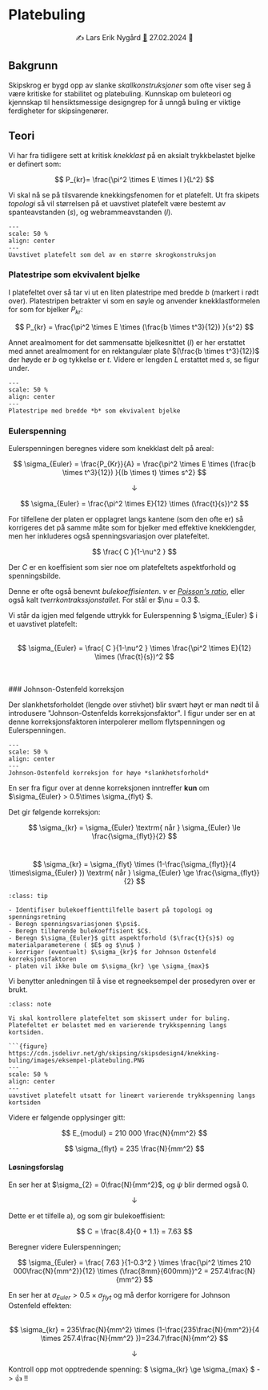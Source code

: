 # Platebuling 

<p style="text-align:center;">
    ✍️ Lars Erik Nygård  <a href="mailto:lars.e.nygard@ntnu.no">📧</a> 27.02.2024 📅 
</p>

## Bakgrunn

Skipskrog er bygd opp av slanke *skallkonstruksjoner* som ofte viser seg å være kritiske for stabilitet og platebuling. Kunnskap om buleteori og kjennskap til hensiktsmessige designgrep for å unngå buling er viktige ferdigheter for skipsingenører. 

## Teori 

Vi har fra tidligere sett at kritisk *knekklast* på en aksialt trykkbelastet bjelke er definert som: 

$$ P_{kr}= \frac{\pi^2 \times E \times I }{L^2} $$

Vi skal nå se på tilsvarende knekkingsfenomen for et platefelt. Ut fra skipets *topologi* så vil størrelsen på et uavstivet platefelt være bestemt av spanteavstanden ($s$), og webrammeavstanden ($l$). 


```{figure} https://cdn.jsdelivr.net/gh/skipsing/skipsdesign4/knekking-buling/images/platefelt-del-av-skip.PNG
---
scale: 50 %
align: center
--- 
Uavstivet platefelt som del av en større skrogkonstruksjon
```
### Platestripe som ekvivalent bjelke 
I platefeltet over så tar vi ut en liten platestripe med bredde $b$ (markert i rødt over). Platestripen betrakter vi som en søyle og anvender knekklastformelen for som for bjelker $P_{kr}$:

$$ P_{kr} = \frac{\pi^2 \times E \times (\frac{b \times t^3}{12}) }{s^2} $$

Annet arealmoment for det sammensatte bjelkesnittet ($I$) er her erstattet med annet arealmoment for en rektangulær plate $(\frac{b \times t^3}{12})$ der høyde er $b$ og tykkelse er $t$. Videre er lengden $L$ erstattet med $s$, 
se figur under. <br>  


```{figure} https://cdn.jsdelivr.net/gh/skipsing/skipsdesign4/knekking-buling/images/platestripe-ekvivalent-bjelke.PNG
---
scale: 50 %
align: center
--- 
Platestripe med bredde *b* som ekvivalent bjelke
```
### Eulerspenning 

Eulerspenningen beregnes videre som knekklast delt på areal: 

$$ \sigma_{Euler} = \frac{P_{Kr}}{A} = \frac{\pi^2 \times E \times (\frac{b \times t^3}{12}) }{(b \times t) \times s^2} $$

$$ \downarrow $$

$$ \sigma_{Euler} = \frac{\pi^2 \times E}{12} \times (\frac{t}{s})^2 $$

For tilfellene der platen er opplagret langs kantene (som den ofte er) så korrigeres det på samme måte som for bjelker med effektive knekklengder, men her inkluderes også spenningsvariasjon over platefeltet. 

$$ \frac{ C }{1-\nu^2 } $$

Der $C$ er en koeffisient som sier noe om platefeltets aspektforhold og spenningsbilde. 

Denne er ofte også benevnt *bulekoeffisienten*. $\nu$ er [*Poisson's ratio*](https://en.wikipedia.org/wiki/Poisson%27s_ratio), eller også kalt *tverrkontrakssjonstallet*. For stål er $\nu = 0.3 $.

Vi står da igjen med følgende uttrykk for Eulerspenning $ \sigma_{Euler} $ i et uavstivet platefelt:
<br>
<br>

$$ \sigma_{Euler} = \frac{ C }{1-\nu^2 } \times \frac{\pi^2 \times E}{12} \times (\frac{t}{s})^2 $$

<br>
<br>
### Johnson-Ostenfeld korreksjon 

Der slankhetsforholdet (lengde over stivhet) blir svært høyt er man nødt til å introdusere "Johnson-Ostenfelds korreksjonsfaktor". I figur under ser en at denne korreksjonsfaktoren interpolerer mellom flytspenningen og Eulerspenningen. 

```{figure} https://cdn.jsdelivr.net/gh/skipsing/skipsdesign4/knekking-buling/images/johnson-ostenfeld-korreksjon.PNG
---
scale: 50 %
align: center
--- 
Johnson-Ostenfeld korreksjon for høye *slankhetsforhold*
```

En ser fra figur over at denne korreksjonen inntreffer **kun** om $\sigma_{Euler} > 0.5\times \sigma_{flyt}
$. 

Det gir følgende korreksjon:

$$ \sigma_{kr} = \sigma_{Euler}  \textrm{  når  } \sigma_{Euler} \le  \frac{\sigma_{flyt}}{2}   $$
<br>

$$ \sigma_{kr} = \sigma_{flyt} \times (1-\frac{\sigma_{flyt}}{4 \times\sigma_{Euler} })  \textrm{  når  } \sigma_{Euler} \ge  \frac{\sigma_{flyt}}{2}   $$

```{admonition} Prosedyre for bulekontroll av uavstivet platefelt 
:class: tip

- Identifiser bulekoeffienttilfelle basert på topologi og spenningsretning
- Beregn spenningsvariasjonen $\psi$.  
- Beregn tilhørende bulekoeffisient $C$. 
- Beregn $\sigma_{Euler}$ gitt aspektforhold ($\frac{t}{s}$) og materialparameterene ( $E$ og $\nu$ ) 
- korriger (eventuelt) $\sigma_{kr}$ for Johnson Ostenfeld korreksjonsfaktoren
- platen vil ikke bule om $\sigma_{kr} \ge \sigma_{max}$ 

```
Vi benytter anledningen til å vise et regneeksempel der prosedyren over er brukt. 

```{admonition} Regneeksempel 
:class: note

Vi skal kontrollere platefeltet som skissert under for buling. Platefeltet er belastet med en varierende trykkspenning langs kortsiden. 

```{figure} https://cdn.jsdelivr.net/gh/skipsing/skipsdesign4/knekking-buling/images/eksempel-platebuling.PNG
---
scale: 50 %
align: center
--- 
uavstivet platefelt utsatt for lineært varierende trykkspenning langs kortsiden 

```
Videre er følgende opplysinger gitt: 

$$ E_{modul} = 210 000 \frac{N}{mm^2} $$

$$ \sigma_{flyt} = 235 \frac{N}{mm^2} $$

#### Løsningsforslag ####

En ser her at  $\sigma_{2} = 0\frac{N}{mm^2}$, og $\psi$ blir dermed også $0$.  

$$ \downarrow $$

Dette er et tilfelle a), og som gir bulekoeffisient: 

$$ C = \frac{8.4}{0 + 1.1} = 7.63 $$


Beregner videre Eulerspenningen; 

$$ \sigma_{Euler} = \frac{ 7.63 }{1-0.3^2 } \times \frac{\pi^2 \times 210 000\frac{N}{mm^2}}{12} \times (\frac{8mm}{600mm})^2 = 257.4\frac{N}{mm^2} $$

En ser her at $\sigma_{Euler} > 0.5\times \sigma_{flyt}$ og må derfor korrigere for Johnson Ostenfeld effekten:
<br>
<br>

$$ \sigma_{kr} = 235\frac{N}{mm^2} \times (1-\frac{235\frac{N}{mm^2}}{4 \times 257.4\frac{N}{mm^2} })=234.7\frac{N}{mm^2} $$

$$ \downarrow $$

Kontroll opp mot opptredende spenning: $ \sigma_{kr} \ge \sigma_{max} $ ->  :+1: !!

```
